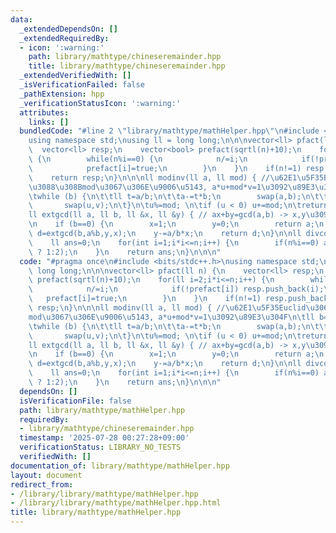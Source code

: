 ```yaml
---
data:
  _extendedDependsOn: []
  _extendedRequiredBy:
  - icon: ':warning:'
    path: library/mathtype/chineseremainder.hpp
    title: library/mathtype/chineseremainder.hpp
  _extendedVerifiedWith: []
  _isVerificationFailed: false
  _pathExtension: hpp
  _verificationStatusIcon: ':warning:'
  attributes:
    links: []
  bundledCode: "#line 2 \"library/mathtype/mathHelper.hpp\"\n#include <bits/stdc++.h>\n\
    using namespace std;\nusing ll = long long;\n\n\nvector<ll> pfact(ll n) {\n  \
    \  vector<ll> resp;\n    vector<bool> prefact(sqrtl(n)+10);\n    for(ll i=2;i*i<=n;i++)\
    \ {\n        while(n%i==0) {\n            n/=i;\n            if(!prefact[i]) resp.push_back(i);\n\
    \            prefact[i]=true;\n        }\n    }\n    if(n!=1) resp.push_back(n);\n\
    \    return resp;\n}\n\n\nll modinv(ll a, ll mod) { //\u62E1\u5F35Euclid\u306B\
    \u3088\u308Bmod\u3067\u306E\u9006\u5143, a*u+mod*v=1\u3092\u89E3\u304F\n\tll b=mod,u=1,v=0;\n\
    \twhile (b) {\n\t\tll t=a/b;\n\t\ta-=t*b;\n        swap(a,b);\n\t\tu-=t*v;\n \
    \       swap(u,v);\n\t}\n\tu%=mod; \n\tif (u < 0) u+=mod;\n\treturn u;\n}\n\n\
    ll extgcd(ll a, ll b, ll &x, ll &y) { // ax+by=gcd(a,b) -> x,y\u3092\u683C\u7D0D\
    \n    if (b==0) {\n        x=1;\n        y=0;\n        return a;\n    }\n    ll\
    \ d=extgcd(b,a%b,y,x);\n    y-=a/b*x;\n    return d;\n}\n\nll divcount(ll n) {\n\
    \    ll ans=0;\n    for(int i=1;i*i<=n;i++) {\n        if(n%i==0) ans+=(i*i==n\
    \ ? 1:2);\n    }\n    return ans;\n}\n\n\n"
  code: "#pragma once\n#include <bits/stdc++.h>\nusing namespace std;\nusing ll =\
    \ long long;\n\n\nvector<ll> pfact(ll n) {\n    vector<ll> resp;\n    vector<bool>\
    \ prefact(sqrtl(n)+10);\n    for(ll i=2;i*i<=n;i++) {\n        while(n%i==0) {\n\
    \            n/=i;\n            if(!prefact[i]) resp.push_back(i);\n         \
    \   prefact[i]=true;\n        }\n    }\n    if(n!=1) resp.push_back(n);\n    return\
    \ resp;\n}\n\n\nll modinv(ll a, ll mod) { //\u62E1\u5F35Euclid\u306B\u3088\u308B\
    mod\u3067\u306E\u9006\u5143, a*u+mod*v=1\u3092\u89E3\u304F\n\tll b=mod,u=1,v=0;\n\
    \twhile (b) {\n\t\tll t=a/b;\n\t\ta-=t*b;\n        swap(a,b);\n\t\tu-=t*v;\n \
    \       swap(u,v);\n\t}\n\tu%=mod; \n\tif (u < 0) u+=mod;\n\treturn u;\n}\n\n\
    ll extgcd(ll a, ll b, ll &x, ll &y) { // ax+by=gcd(a,b) -> x,y\u3092\u683C\u7D0D\
    \n    if (b==0) {\n        x=1;\n        y=0;\n        return a;\n    }\n    ll\
    \ d=extgcd(b,a%b,y,x);\n    y-=a/b*x;\n    return d;\n}\n\nll divcount(ll n) {\n\
    \    ll ans=0;\n    for(int i=1;i*i<=n;i++) {\n        if(n%i==0) ans+=(i*i==n\
    \ ? 1:2);\n    }\n    return ans;\n}\n\n\n"
  dependsOn: []
  isVerificationFile: false
  path: library/mathtype/mathHelper.hpp
  requiredBy:
  - library/mathtype/chineseremainder.hpp
  timestamp: '2025-07-28 00:27:28+09:00'
  verificationStatus: LIBRARY_NO_TESTS
  verifiedWith: []
documentation_of: library/mathtype/mathHelper.hpp
layout: document
redirect_from:
- /library/library/mathtype/mathHelper.hpp
- /library/library/mathtype/mathHelper.hpp.html
title: library/mathtype/mathHelper.hpp
---
```

